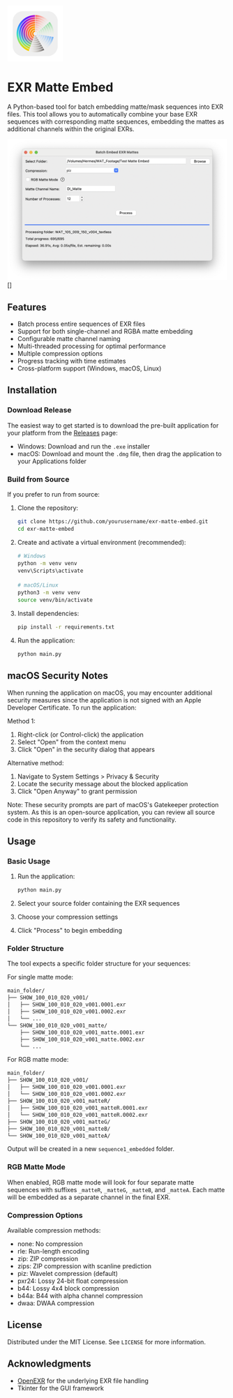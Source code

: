 <img src="images/icon.png" alt="EXR Matte Embed Logo" width="128" height="128">

# EXR Matte Embed

A Python-based tool for batch embedding matte/mask sequences into EXR files. This tool allows you to automatically combine your base EXR sequences with corresponding matte sequences, embedding the mattes as additional channels within the original EXRs.

![EXR Matte Embed Interface](images/screenshot.png)[]

## Features

- Batch process entire sequences of EXR files
- Support for both single-channel and RGBA matte embedding
- Configurable matte channel naming
- Multi-threaded processing for optimal performance
- Multiple compression options
- Progress tracking with time estimates
- Cross-platform support (Windows, macOS, Linux)

## Installation

### Download Release
The easiest way to get started is to download the pre-built application for your platform from the [Releases](https://github.com/yourusername/exr-matte-embed/releases) page:
- Windows: Download and run the `.exe` installer
- macOS: Download and mount the `.dmg` file, then drag the application to your Applications folder

### Build from Source
If you prefer to run from source:

1. Clone the repository:
   ```bash
   git clone https://github.com/yourusername/exr-matte-embed.git
   cd exr-matte-embed
   ```

2. Create and activate a virtual environment (recommended):
   ```bash
   # Windows
   python -m venv venv
   venv\Scripts\activate

   # macOS/Linux
   python3 -m venv venv
   source venv/bin/activate
   ```

3. Install dependencies:
   ```bash
   pip install -r requirements.txt
   ```

4. Run the application:
   ```bash
   python main.py
   ```

## macOS Security Notes

When running the application on macOS, you may encounter additional security measures since the application is not signed with an Apple Developer Certificate. To run the application:

Method 1:
1. Right-click (or Control-click) the application
2. Select "Open" from the context menu
3. Click "Open" in the security dialog that appears

Alternative method:
1. Navigate to System Settings > Privacy & Security
2. Locate the security message about the blocked application
3. Click "Open Anyway" to grant permission

Note: These security prompts are part of macOS's Gatekeeper protection system. As this is an open-source application, you can review all source code in this repository to verify its safety and functionality.

## Usage

### Basic Usage

1. Run the application:
   ```bash
   python main.py
   ```

2. Select your source folder containing the EXR sequences
3. Choose your compression settings
4. Click "Process" to begin embedding

### Folder Structure

The tool expects a specific folder structure for your sequences:

For single matte mode:
```
main_folder/
├── SHOW_100_010_020_v001/
│   ├── SHOW_100_010_020_v001.0001.exr
│   ├── SHOW_100_010_020_v001.0002.exr
│   └── ...
└── SHOW_100_010_020_v001_matte/
    ├── SHOW_100_010_020_v001_matte.0001.exr
    ├── SHOW_100_010_020_v001_matte.0002.exr
    └── ...
```

For RGB matte mode:
```
main_folder/
├── SHOW_100_010_020_v001/
│   ├── SHOW_100_010_020_v001.0001.exr
│   └── SHOW_100_010_020_v001.0002.exr
├── SHOW_100_010_020_v001_matteR/
│   ├── SHOW_100_010_020_v001_matteR.0001.exr
│   └── SHOW_100_010_020_v001_matteR.0002.exr
├── SHOW_100_010_020_v001_matteG/
├── SHOW_100_010_020_v001_matteB/
└── SHOW_100_010_020_v001_matteA/
```

Output will be created in a new `sequence1_embedded` folder.

### RGB Matte Mode

When enabled, RGB matte mode will look for four separate matte sequences with suffixes `_matteR`, `_matteG`, `_matteB`, and `_matteA`. Each matte will be embedded as a separate channel in the final EXR.

### Compression Options

Available compression methods:
- none: No compression
- rle: Run-length encoding
- zip: ZIP compression
- zips: ZIP compression with scanline prediction
- piz: Wavelet compression (default)
- pxr24: Lossy 24-bit float compression
- b44: Lossy 4x4 block compression
- b44a: B44 with alpha channel compression
- dwaa: DWAA compression

## License

Distributed under the MIT License. See `LICENSE` for more information.

## Acknowledgments

- [OpenEXR](https://github.com/AcademySoftwareFoundation/openexr) for the underlying EXR file handling
- Tkinter for the GUI framework
